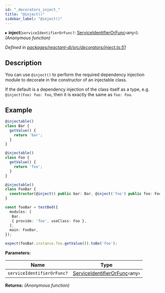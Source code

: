 ```yaml
---
id: "_decorators_inject_"
title: "@inject()"
sidebar_label: "@inject()"
---
```


▸ **inject**(`serviceIdentifierOrFunc?`: [ServiceIdentifierOrFunc](_interfaces_.md#serviceidentifierorfunc)‹any›): *(Anonymous function)*

*Defined in [packages/reactant-di/src/decorators/inject.ts:51](https://github.com/unadlib/reactant/blob/067ec7c4/packages/reactant-di/src/decorators/inject.ts#L51)*

## Description

You can use `@inject()` to perform the required dependency injection module to decorate in the constructor of an injectable class.

If the default is a dependency injection of the class itself as a type, e.g. `@inject(Foo) foo: Foo`, then it is exactly the same as `foo: Foo`.

## Example

```ts
@injectable()
class Bar {
  getValue() {
    return 'bar';
  }
}

@injectable()
class Foo {
  getValue() {
    return 'foo';
  }
}

@injectable()
class FooBar {
  constructor(@inject() public bar: Bar, @inject('foo') public foo: Foo) {}
}

const fooBar = testBed({
  modules: [
   Bar,
   { provide: 'foo', useClass: Foo },
  ],
  main: FooBar,
});

expect(fooBar.instance.foo.getValue()).toBe('foo');
```

**Parameters:**

Name | Type |
------ | ------ |
`serviceIdentifierOrFunc?` | [ServiceIdentifierOrFunc](_interfaces_.md#serviceidentifierorfunc)‹any› |

**Returns:** *(Anonymous function)*

